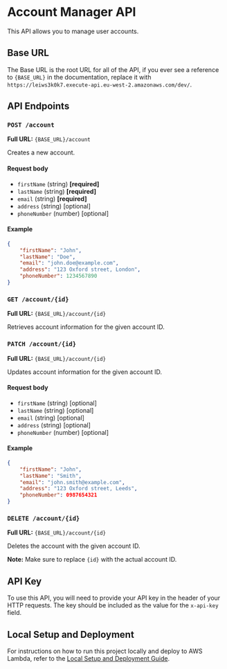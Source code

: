 # Account Manager API

This API allows you to manage user accounts.

## Base URL

The Base URL is the root URL for all of the API, if you ever see a reference to `{BASE_URL}` in the documentation, replace it with `https://leiws3k0k7.execute-api.eu-west-2.amazonaws.com/dev/`.

## API Endpoints

### `POST /account`

**Full URL:** `{BASE_URL}/account`

Creates a new account.

#### Request body

- `firstName` (string) **[required]**
- `lastName` (string) **[required]**
- `email` (string) **[required]**
- `address` (string) [optional]
- `phoneNumber` (number) [optional]

#### Example

```json
{
    "firstName": "John",
    "lastName": "Doe",
    "email": "john.doe@example.com",
    "address": "123 Oxford street, London",
    "phoneNumber": 1234567890
}
```

### `GET /account/{id}`

**Full URL:** `{BASE_URL}/account/{id}`

Retrieves account information for the given account ID.

### `PATCH /account/{id}`

**Full URL:** `{BASE_URL}/account/{id}`

Updates account information for the given account ID.

#### Request body

- `firstName` (string) [optional]
- `lastName` (string) [optional]
- `email` (string) [optional]
- `address` (string) [optional]
- `phoneNumber` (number) [optional]

#### Example

```json
{
    "firstName": "John",
    "lastName": "Smith",
    "email": "john.smith@example.com",
    "address": "123 Oxford street, Leeds",
    "phoneNumber": 0987654321
}
```

### `DELETE /account/{id}`

**Full URL:** `{BASE_URL}/account/{id}`

Deletes the account with the given account ID.

**Note:** Make sure to replace `{id}` with the actual account ID.

## API Key

To use this API, you will need to provide your API key in the header of your HTTP requests. The key should be included as the value for the `x-api-key` field.

## Local Setup and Deployment
For instructions on how to run this project locally and deploy to AWS Lambda, refer to the [Local Setup and Deployment Guide]().